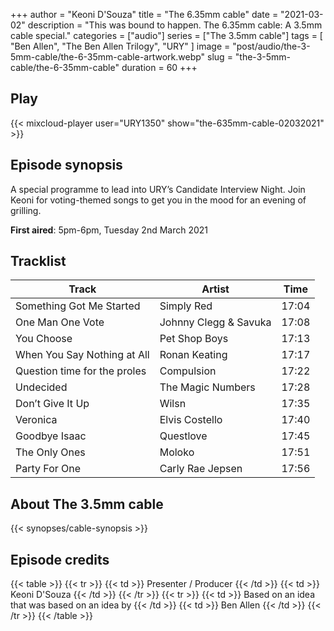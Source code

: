 +++
author = "Keoni D'Souza"
title = "The 6.35mm cable"
date = "2021-03-02"
description = "This was bound to happen. The 6.35mm cable: A 3.5mm cable special."
categories = ["audio"]
series = ["The 3.5mm cable"]
tags = [
    "Ben Allen",
    "The Ben Allen Trilogy",
    "URY"
]
image = "post/audio/the-3-5mm-cable/the-6-35mm-cable-artwork.webp"
slug = "the-3-5mm-cable/the-6-35mm-cable"
duration = 60
+++

## Play

{{< mixcloud-player user="URY1350" show="the-635mm-cable-02032021" >}}

## Episode synopsis

A special programme to lead into URY’s Candidate Interview Night. Join Keoni for voting-themed songs to get you in the mood for an evening of grilling.

**First aired**: 5pm-6pm, Tuesday 2nd March 2021

## Tracklist

| Track | Artist | Time |
| --- | --- | --- |
| Something Got Me Started | Simply Red | 17:04 |
| One Man One Vote | Johnny Clegg & Savuka | 17:08 |
| You Choose | Pet Shop Boys | 17:13 |
| When You Say Nothing at All | Ronan Keating | 17:17 |
| Question time for the proles | Compulsion | 17:22 |
| Undecided	| The Magic Numbers | 17:28 |
| Don’t Give It Up | Wilsn | 17:35 |
| Veronica | Elvis Costello | 17:40 |
| Goodbye Isaac | Questlove | 17:45 |
| The Only Ones | Moloko | 17:51 |
| Party For One	| Carly Rae Jepsen | 17:56 |

## About The 3.5mm cable

{{< synopses/cable-synopsis >}}

## Episode credits

{{< table >}}
    {{< tr >}}
        {{< td >}}
            Presenter / Producer
        {{< /td >}}
        {{< td >}}
            Keoni D'Souza
        {{< /td >}}
    {{< /tr >}}
    {{< tr >}}
        {{< td >}}
            Based on an idea that was based on an idea by
        {{< /td >}}
        {{< td >}}
            Ben Allen
        {{< /td >}}
    {{< /tr >}}
{{< /table >}}